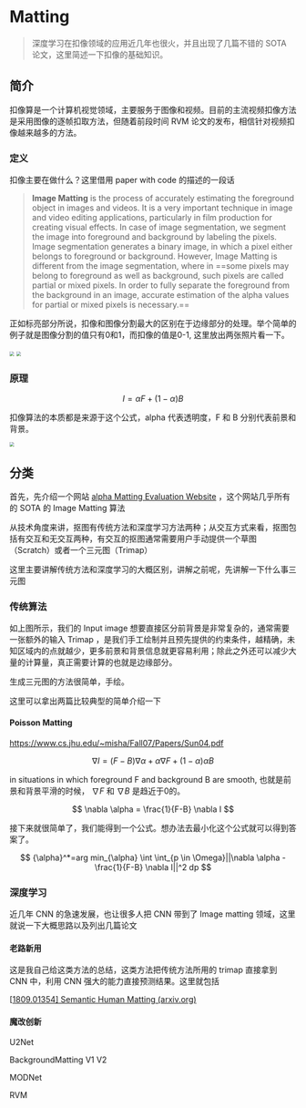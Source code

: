 <head>
	<style type="text/css">h1:first-child {display:none;}</style>
	<script id="MathJax-script" async src="https://gcore.jsdelivr.net/npm/mathjax@3/es5/tex-mml-chtml.js"></script>
    <script type="text/x-mathjax-config">
        MathJax.Hub.Config({
            tex2jax: {
            skipTags: ['script', 'noscript', 'style', 'textarea', 'pre'],
            inlineMath: [['$','$']]
            }
        });
    </script>
</head>

# Matting

> 深度学习在扣像领域的应用近几年也很火，并且出现了几篇不错的 SOTA 论文，这里简述一下扣像的基础知识。

## 简介

扣像算是一个计算机视觉领域，主要服务于图像和视频。目前的主流视频扣像方法是采用图像的逐帧扣取方法，但随着前段时间 RVM 论文的发布，相信针对视频扣像越来越多的方法。

### 定义

扣像主要在做什么？这里借用 paper with code 的描述的一段话

> **Image Matting** is the process of accurately estimating the foreground object in images and videos. It is a very important technique in image and video editing applications, particularly in film production for creating visual effects. In case of image segmentation, we segment the image into foreground and background by labeling the pixels. Image segmentation generates a binary image, in which a pixel either belongs to foreground or background. However, Image Matting is different from the image segmentation, where in ==some pixels may belong to foreground as well as background, such pixels are called partial or mixed pixels. In order to fully separate the foreground from the background in an image, accurate estimation of the alpha values for partial or mixed pixels is necessary.==

正如标亮部分所说，扣像和图像分割最大的区别在于边缘部分的处理。举个简单的例子就是图像分割的值只有0和1，而扣像的值是0-1, 这里放出两张照片看一下。

<img src="https://gcore.jsdelivr.net/gh/lblbk/picgo/work/matting_image.jpg" style="zoom:50%;" />

<img src="https://gcore.jsdelivr.net/gh/lblbk/picgo/work/matting_seg.png" style="zoom: 50%;" />

### 原理

$$
I=\alpha F + (1 - \alpha)B
$$

扣像算法的本质都是来源于这个公式，alpha 代表透明度，F 和 B 分别代表前景和背景。

<img src="https://gcore.jsdelivr.net/gh/lblbk/picgo/work/matting_3.png" style="zoom: 50%;" />

## 分类

首先，先介绍一个网站 [alpha Matting Evaluation Website](http://www.alphamatting.com/) ，这个网站几乎所有的 SOTA 的 Image Matting 算法

从技术角度来讲，抠图有传统方法和深度学习方法两种；从交互方式来看，抠图包括有交互和无交互两种，有交互的抠图通常需要用户手动提供一个草图（Scratch）或者一个三元图（Trimap）

这里主要讲解传统方法和深度学习的大概区别，讲解之前呢，先讲解一下什么事三元图

### 传统算法

如上图所示，我们的 Input image 想要直接区分前背景是非常复杂的，通常需要一张额外的输入 Trimap ，是我们手工绘制并且预先提供的约束条件，越精确，未知区域内的点就越少，更多前景和背景信息就更容易利用；除此之外还可以减少大量的计算量，真正需要计算的也就是边缘部分。

生成三元图的方法很简单，手绘。

这里可以拿出两篇比较典型的简单介绍一下

#### Poisson Matting

https://www.cs.jhu.edu/~misha/Fall07/Papers/Sun04.pdf

$$
\nabla I=(F-B)\nabla \alpha+\alpha \nabla F + (1-\alpha)\alpha B
$$

in situations in which foreground F and background B are smooth, 也就是前景和背景平滑的时候， $\nabla F$ 和 $\nabla B$ 是趋近于0的。

$$
\nabla \alpha = \frac{1}{F-B} \nabla I
$$

接下来就很简单了，我们能得到一个公式。想办法去最小化这个公式就可以得到答案了。

$$
{\alpha}^*=arg min_{\alpha} \int \int_{p \in \Omega}||\nabla \alpha - \frac{1}{F-B} \nabla I||^2 dp
$$

### 深度学习

近几年 CNN 的急速发展，也让很多人把 CNN 带到了 Image matting 领域，这里就说一下大概思路以及列出几篇论文

#### 老路新用

这是我自己给这类方法的总结，这类方法把传统方法所用的 trimap 直接拿到 CNN 中，利用 CNN 强大的能力直接预测结果。这里就包括

[[1809.01354\] Semantic Human Matting (arxiv.org)](https://arxiv.org/abs/1809.01354)

#### 魔改创新

U2Net

BackgroundMatting V1 V2

MODNet

RVM

